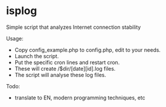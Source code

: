 # isplog
Simple script that analyzes Internet connection stability

Usage:
* Copy config_example.php to config.php, edit to your needs.
* Launch the script.
* Put the specific cron lines and restart cron.
* These will create /$dir/[date][id].log files.
* The script will analyse these log files.

Todo:
- translate to EN, modern programming techniques, etc
